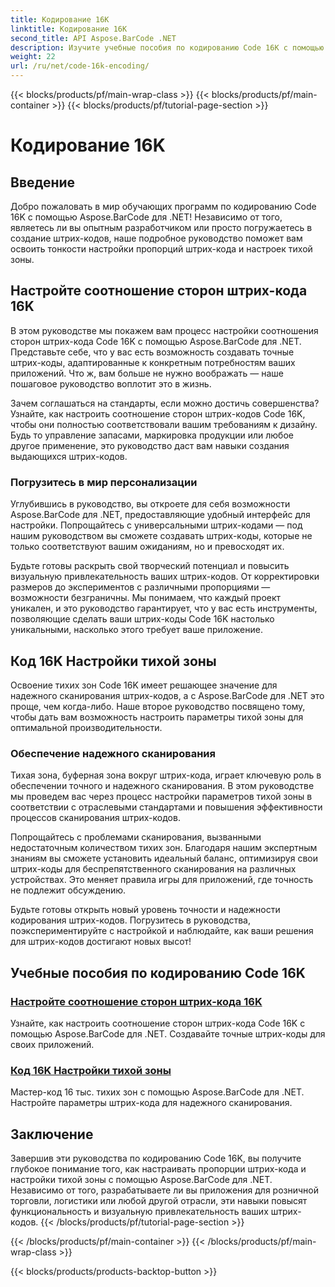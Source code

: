 ```yaml
---
title: Кодирование 16K
linktitle: Кодирование 16K
second_title: API Aspose.BarCode .NET
description: Изучите учебные пособия по кодированию Code 16K с помощью Aspose.BarCode для .NET. Настройте соотношение сторон штрих-кода и настройки тихой зоны для точного и надежного сканирования в ваших приложениях.
weight: 22
url: /ru/net/code-16k-encoding/
---
```


{{< blocks/products/pf/main-wrap-class >}}
{{< blocks/products/pf/main-container >}}
{{< blocks/products/pf/tutorial-page-section >}}

# Кодирование 16K


## Введение

Добро пожаловать в мир обучающих программ по кодированию Code 16K с помощью Aspose.BarCode для .NET! Независимо от того, являетесь ли вы опытным разработчиком или просто погружаетесь в создание штрих-кодов, наше подробное руководство поможет вам освоить тонкости настройки пропорций штрих-кода и настроек тихой зоны.

## Настройте соотношение сторон штрих-кода 16K

В этом руководстве мы покажем вам процесс настройки соотношения сторон штрих-кода Code 16K с помощью Aspose.BarCode для .NET. Представьте себе, что у вас есть возможность создавать точные штрих-коды, адаптированные к конкретным потребностям ваших приложений. Что ж, вам больше не нужно воображать — наше пошаговое руководство воплотит это в жизнь.

Зачем соглашаться на стандарты, если можно достичь совершенства? Узнайте, как настроить соотношение сторон штрих-кодов Code 16K, чтобы они полностью соответствовали вашим требованиям к дизайну. Будь то управление запасами, маркировка продукции или любое другое применение, это руководство даст вам навыки создания выдающихся штрих-кодов.

### Погрузитесь в мир персонализации

Углубившись в руководство, вы откроете для себя возможности Aspose.BarCode для .NET, предоставляющие удобный интерфейс для настройки. Попрощайтесь с универсальными штрих-кодами — под нашим руководством вы сможете создавать штрих-коды, которые не только соответствуют вашим ожиданиям, но и превосходят их.

Будьте готовы раскрыть свой творческий потенциал и повысить визуальную привлекательность ваших штрих-кодов. От корректировки размеров до экспериментов с различными пропорциями — возможности безграничны. Мы понимаем, что каждый проект уникален, и это руководство гарантирует, что у вас есть инструменты, позволяющие сделать ваши штрих-коды Code 16K настолько уникальными, насколько этого требует ваше приложение.

## Код 16K Настройки тихой зоны

Освоение тихих зон Code 16K имеет решающее значение для надежного сканирования штрих-кодов, а с Aspose.BarCode для .NET это проще, чем когда-либо. Наше второе руководство посвящено тому, чтобы дать вам возможность настроить параметры тихой зоны для оптимальной производительности.

### Обеспечение надежного сканирования

Тихая зона, буферная зона вокруг штрих-кода, играет ключевую роль в обеспечении точного и надежного сканирования. В этом руководстве мы проведем вас через процесс настройки параметров тихой зоны в соответствии с отраслевыми стандартами и повышения эффективности процессов сканирования штрих-кодов.

Попрощайтесь с проблемами сканирования, вызванными недостаточным количеством тихих зон. Благодаря нашим экспертным знаниям вы сможете установить идеальный баланс, оптимизируя свои штрих-коды для беспрепятственного сканирования на различных устройствах. Это меняет правила игры для приложений, где точность не подлежит обсуждению.

Будьте готовы открыть новый уровень точности и надежности кодирования штрих-кодов. Погрузитесь в руководства, поэкспериментируйте с настройкой и наблюдайте, как ваши решения для штрих-кодов достигают новых высот!
## Учебные пособия по кодированию Code 16K
### [Настройте соотношение сторон штрих-кода 16K](./code-16k-aspect-ratio-customization/)
Узнайте, как настроить соотношение сторон штрих-кода Code 16K с помощью Aspose.BarCode для .NET. Создавайте точные штрих-коды для своих приложений.
### [Код 16K Настройки тихой зоны](./code-16k-quiet-zone-settings/)
Мастер-код 16 тыс. тихих зон с помощью Aspose.BarCode для .NET. Настройте параметры штрих-кода для надежного сканирования.

## Заключение

Завершив эти руководства по кодированию Code 16K, вы получите глубокое понимание того, как настраивать пропорции штрих-кода и настройки тихой зоны с помощью Aspose.BarCode для .NET. Независимо от того, разрабатываете ли вы приложения для розничной торговли, логистики или любой другой отрасли, эти навыки повысят функциональность и визуальную привлекательность ваших штрих-кодов.
{{< /blocks/products/pf/tutorial-page-section >}}

{{< /blocks/products/pf/main-container >}}
{{< /blocks/products/pf/main-wrap-class >}}

{{< blocks/products/products-backtop-button >}}
